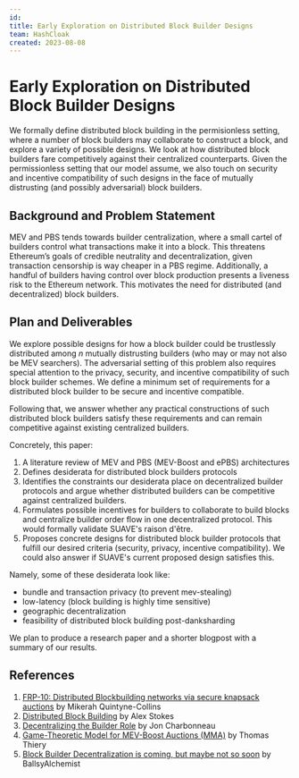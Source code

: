 ```yaml
---
id: 
title: Early Exploration on Distributed Block Builder Designs
team: HashCloak
created: 2023-08-08
---
```


# Early Exploration on Distributed Block Builder Designs
We formally define distributed block building in the permisionless setting, where a number of block builders may collaborate to construct a block, and explore a variety of possible designs. We look at how distributed block builders fare competitively against their centralized counterparts. Given the permissionless setting that our model assume, we also touch on security and incentive compatibility of such designs in the face of mutually distrusting (and possibly adversarial) block builders.

## Background and Problem Statement
MEV and PBS tends towards builder centralization, where a small cartel of builders control what transactions make it into a block. This threatens Ethereum’s goals of credible neutrality and decentralization, given transaction censorship is way cheaper in a PBS regime. Additionally, a handful of builders having control over block production presents a liveness risk to the Ethereum network. This motivates the need for distributed (and decentralized) block builders.

## Plan and Deliverables
We explore possible designs for how a block builder could be trustlessly distributed among *n* mutually distrusting builders (who may or may not also be MEV searchers). The adversarial setting of this problem also requires special attention to the privacy, security, and incentive compatibility of such block builder schemes. We define a minimum set of requirements for a distributed block builder to be secure and incentive compatible.

Following that, we answer whether any practical constructions of such distributed block builders satisfy these requirements and can remain competitive against existing centralized builders.

Concretely, this paper:
1. A literature review of MEV and PBS (MEV-Boost and ePBS) architectures
5. Defines desiderata for distributed block builders protocols
6. Identifies the constraints our desiderata place on decentralized builder protocols and argue whether distributed builders can be competitive against centralized builders.
7. Formulates possible incentives for builders to collaborate to build blocks and centralize builder order flow in one decentralized protocol. This would formally validate SUAVE's raison d'être.
8. Proposes concrete designs for distributed block builder protocols that fulfill our desired criteria (security, privacy, incentive compatibility). We could also answer if SUAVE's current proposed design satisfies this.

Namely, some of these desiderata look like:
- bundle and transaction privacy (to prevent mev-stealing)
- low-latency (block building is highly time sensitive)
- geographic decentralization
- feasibility of distributed block building post-danksharding

We plan to produce a research paper and a shorter blogpost with a summary of our results.

## References
1. [FRP-10: Distributed Blockbuilding networks via secure knapsack auctions](https://collective.flashbots.net/t/frp-10-distributed-blockbuilding-networks-via-secure-knapsack-auctions/1955) by Mikerah Quintyne-Collins
2. [Distributed Block Building](https://github.com/flashbots/mev-boost/issues/139) by Alex Stokes
3. [Decentralizing the Builder Role](https://joncharbonneau.substack.com/p/decentralizing-the-builder-role) by Jon Charbonneau
4. [Game-Theoretic Model for MEV-Boost Auctions (MMA)](https://ethresear.ch/t/game-theoretic-model-for-mev-boost-auctions-mma/16206?utm_source=substack&utm_medium=email) by Thomas Thiery
5. [Block Builder Decentralization is coming, but maybe not so soon](https://bittokoin.substack.com/p/block-builder-decentralization-is) by BallsyAlchemist
